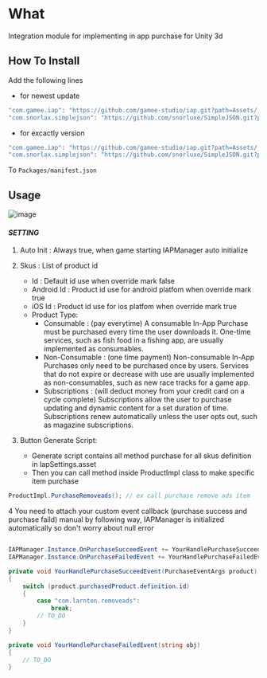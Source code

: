 # What

Integration module for implementing in app purchase for Unity 3d

## How To Install

Add the following lines

- for newest update

```csharp
"com.gamee.iap": "https://github.com/gamee-studio/iap.git?path=Assets/_Root",
"com.snorlax.simplejson": "https://github.com/snorluxe/SimpleJSON.git?path=Assets/_Root",
```

- for excactly version

```csharp
"com.gamee.iap": "https://github.com/gamee-studio/iap.git?path=Assets/_Root#1.0.1",
"com.snorlax.simplejson": "https://github.com/snorluxe/SimpleJSON.git?path=Assets/_Root",
```

To `Packages/manifest.json`

## Usage

![image](https://user-images.githubusercontent.com/44673303/158574310-a4fcf82d-4bd3-494a-93b2-574db8cdff7a.png)

#### _SETTING_

1. Auto Init : Always true, when game starting IAPManager auto initialize

2. Skus : List of product id
    - Id : Default id use when override mark false
    - Android Id : Product id use for android platfom when override mark true
    - iOS Id : Product id use for ios platfom when override mark true
    - Product Type:
        - Consumable : (pay everytime)
          A consumable In-App Purchase must be purchased every time the user downloads it. One-time services, such as fish food in a fishing app, are usually implemented as
          consumables.
        - Non-Consumable : (one time payment)
          Non-consumable In-App Purchases only need to be purchased once by users. Services that do not expire or decrease with use are usually implemented as non-consumables, such
          as new race tracks for a game app.
        - Subscriptions : (will deduct money from your credit card on a cycle complete)
          Subscriptions allow the user to purchase updating and dynamic content for a set duration of time. Subscriptions renew automatically unless the user opts out, such as
          magazine subscriptions.

3. Button Generate Script:
    - Generate script contains all method purchase for all skus definition in IapSettings.asset
    - Then you can call method inside ProductImpl class to make specific item purchase

```c#
ProductImpl.PurchaseRemoveads(); // ex call purchase remove ads item
```

4 You need to attach your custom event callback (purchase success and purchase faild) manual by following way, IAPManager is initialized automatically so don't worry about null
error

```c#

IAPManager.Instance.OnPurchaseSucceedEvent += YourHandlePurchaseSucceedEvent;
IAPManager.Instance.OnPurchaseFailedEvent += YourHandlePurchaseFailedEvent;

private void YourHandlePurchaseSucceedEvent(PurchaseEventArgs product)
{
    switch (product.purchasedProduct.definition.id)
    {
        case "com.larnten.removeads":
            break;
        // TO_DO
    }
}

private void YourHandlePurchaseFailedEvent(string obj)
{
    // TO_DO        
}

```

